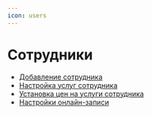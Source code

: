```yaml
---
icon: users
---
```


# Сотрудники

* [Добавление сотрудника](dobavlenie-sotrudnika.md)&#x20;
* [Настройка услуг сотрудника](nastroika-uslug-sotrudnika.md)
* [Установка цен на услуги сотрудника](ustanovka-cen-na-uslugi-dlya-sotrudnika.md)
* [Настройки онлайн-записи](nastroiki-onlain-zapisi.md)
